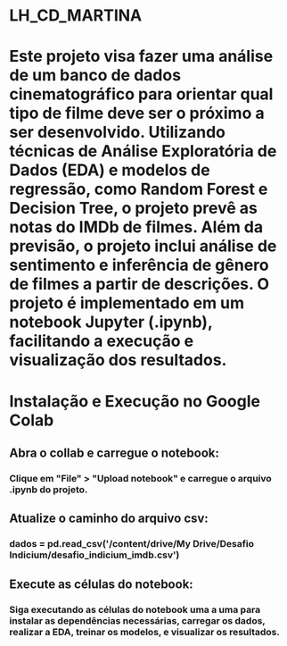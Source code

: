 # LH_CD_MARTINA

# Este projeto visa fazer uma análise de um banco de dados cinematográfico para orientar qual tipo de filme deve ser o próximo a ser desenvolvido. Utilizando técnicas de Análise Exploratória de Dados (EDA) e modelos de regressão, como Random Forest e Decision Tree, o projeto prevê as notas do IMDb de filmes. Além da previsão, o projeto inclui análise de sentimento e inferência de gênero de filmes a partir de descrições. O projeto é implementado em um notebook Jupyter (.ipynb), facilitando a execução e visualização dos resultados.

# Instalação e Execução no Google Colab

## Abra o collab e carregue o notebook:
 ### Clique em "File" > "Upload notebook" e carregue o arquivo .ipynb do projeto.
## Atualize o caminho do arquivo csv:
 ### dados = pd.read_csv('/content/drive/My Drive/Desafio Indicium/desafio_indicium_imdb.csv')
## Execute as células do notebook:
 ### Siga executando as células do notebook uma a uma para instalar as dependências necessárias, carregar os dados, realizar a EDA, treinar os modelos, e visualizar os resultados.




